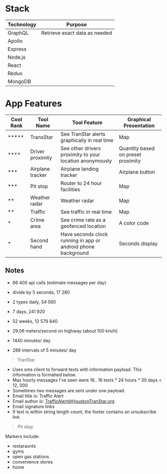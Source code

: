 # Stack

| Technology | Purpose                       |
| ---------- | ----------------------------- |
| GraphQL    | Retrieve exact data as needed |
| Apollo     |
| Express    |
| Node.js    |
| React      |
| Redux      |
| MongoDB    |

# App Features

| Cool Rank  | Tool Name        | Tool Feature                                                  | Graphical Presentation             |
| ---------- | ---------------- | ------------------------------------------------------------- | ---------------------------------- |
| \*\*\*\*\* | TransStar        | See TranStar alerts graphically in real time                  | Map                                |
| \*\*\*\*   | Driver proximity | See other drivers proximity to your location anonymously      | Quantity based on preset proximity |
| \*\*\*     | Airplane tracker | Airplane landing tracker                                      | Airplane button                    |
| \*\*\*     | Pit stop         | Router to 24 hour facilities                                  | Map                                |
| \*\*       | Weather radar    | Weather radar                                                 | Map                                |
| \*\*       | Traffic          | See traffic in real time                                      | Map                                |
| \*         | Crime area       | See crime rate as a geofenced location                        | A color code                       |
| \*         | Second hand      | Have seconds clock running in app or android phone background | Seconds display                    |

## Notes

- 86 400 api calls (estimate messages per day)
- divide by 5 seconds, 17 280
- 2 types daily, 34 560
- 7 days, 241 920
- 52 weeks, 12 579 840

- 29.06 meters/second on highway (about 100 km/h)

- 1440 minutes/ day
- 288 intervals of 5 minutes/ day

> TranStar

- Uses sms client to forward texts with information payload. This information is formatted below.
- Max hourly messages I've seen were 16.. 16 texts \* 24 hours \* 30 days < 12, 000
- Sometimes two messages are sent under one payload.
- Email title is: Traffic Alert
- Email author is: TrafficAlert@HoustonTranStar.org
- Email signature links
- If text is within string length count, the footer contains an unsubscribe link

> Pit stop

Markers include:

- restaraunts
- gyms
- open gas stations
- convenience stores
- home
